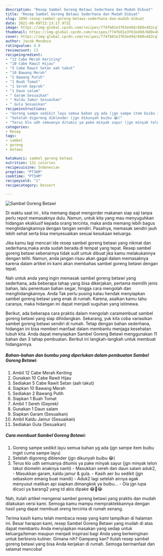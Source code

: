 ```yaml
---
description: "Resep Sambel Goreng Betawi Sederhana dan Mudah Dibuat"
title: "Resep Sambel Goreng Betawi Sederhana dan Mudah Dibuat"
slug: 1096-resep-sambel-goreng-betawi-sederhana-dan-mudah-dibuat
date: 2021-06-09T22:13:17.973Z
image: https://img-global.cpcdn.com/recipes/f74fb01e3f63e49d/680x482cq70/sambel-goreng-betawi-foto-resep-utama.jpg
thumbnail: https://img-global.cpcdn.com/recipes/f74fb01e3f63e49d/680x482cq70/sambel-goreng-betawi-foto-resep-utama.jpg
cover: https://img-global.cpcdn.com/recipes/f74fb01e3f63e49d/680x482cq70/sambel-goreng-betawi-foto-resep-utama.jpg
author: Jacob Mendoza
ratingvalue: 4.9
reviewcount: 13
recipeingredient:
- "12 Cabe Merah Keriting"
- "10 Cabe Rawit Hijau"
- "5 Cabe Rawit Setan aah takut"
- "10 Bawang Merah"
- "2 Bawang Putih"
- "1 Buah Tomat"
- "1 Sereh Geprek"
- "1 Daun salam"
- " Garam Sesuaikan"
- " Kaldu Jamur Sesuaikan"
- " Gula Sesuaikan"
recipeinstructions:
- "Goreng sampe sedikit layu semua bahan yg ada (jgn sampe item buibu inget cuma sampe layu)"
- "Setelah digoreng diblender (jgn dikunyah buibu 😂)"
- "Terus klo udh semuanya ditumis ya pake minyak sayur (jgn minyak telon takut diomelin anaknya nanti)  Masukkan sereh dan daun salam aduk2, Masukkan garam, kaldu jamur &amp; gula. Kasih aer bu sedikit (jgn sebaskom emang buat mandi) Aduk2 lagi setelah airnya agak menyusut matikan api siapkan dimangkok ya buibu... Oia jgn lupa dicuci ya barang2 yang td abis dipake 😂🤣😂"
categories:
- Resep
tags:
- sambel
- goreng
- betawi

katakunci: sambel goreng betawi 
nutrition: 131 calories
recipecuisine: Indonesian
preptime: "PT36M"
cooktime: "PT34M"
recipeyield: "1"
recipecategory: Dessert

---
```



![Sambel Goreng Betawi](https://img-global.cpcdn.com/recipes/f74fb01e3f63e49d/680x482cq70/sambel-goreng-betawi-foto-resep-utama.jpg)

Di waktu  saat ini , kita memang dapat mengorder makanan siap saji tanpa perlu repot memasaknya dulu. Namun, untuk kita yang mau menyuguhkan hidangan eksklusif kepada orang tercinta, maka anda memang lebih bagus menghidangkannya dengan tangan sendiri. Pasalnya, memasak sendiri jauh lebih sehat serta bisa menyesuaikan sesuai kesukaan keluarga.

Jika kamu lagi mencari ide resep sambel goreng betawi yang nikmat dan sederhana,maka anda sudah berada di tempat yang tepat. Resep sambel goreng betawi  sebenarnya tidak sulit untuk dibuat jika kamu melakukannya dengan teliti. Namun, anda jangan risau akan gagal dalam memasaknya 
karena dalam artikel ini kami akan membahas sambel goreng betawi dengan tepat.  



Nah untuk anda yang ingin memasak sambel goreng betawi yang sederhana, ada beberapa tahap yang bisa dikerjakan, pertama memilih jenis bahan, lalu penentuan bahan segar, hingga cara mengolah dan menghidangkannya. Anda Tak perlu pusing kalau hendak menyiapkan sambel goreng betawi yang enak di rumah. Karena, asalkan kamu  tahu caranya, maka hidangan ini dapat menjadi suguhan yang istimewa.

Berikut, ada beberapa cara praktis  dalam mengolah caramembuat sambel goreng betawi yang siap dihidangkan. Sekarang, yuk kita coba variasikan sambel goreng betawi sendiri di rumah. Tetap dengan bahan sederhana, hidangan ini bisa memberi manfaat dalam membantu menjaga kesehatan tubuh kita. Anda dapat menyiapkan Sambel Goreng Betawi menggunakan 11 bahan dan 3 tahap pembuatan. Berikut ini langkah-langkah untuk membuat hidangannya.

<!--inarticleads1-->

##### Bahan-bahan dan bumbu yang diperlukan dalam pembuatan Sambel Goreng Betawi:

1. Ambil 12 Cabe Merah Keriting
1. Gunakan 10 Cabe Rawit Hijau
1. Sediakan 5 Cabe Rawit Setan (aah takut)
1. Siapkan 10 Bawang Merah
1. Sediakan 2 Bawang Putih
1. Siapkan 1 Buah Tomat
1. Ambil 1 Sereh (Geprek)
1. Gunakan 1 Daun salam
1. Siapkan  Garam (Sesuaikan)
1. Ambil  Kaldu Jamur (Sesuaikan)
1. Sediakan  Gula (Sesuaikan)




<!--inarticleads2-->

##### Cara membuat Sambel Goreng Betawi:

1. Goreng sampe sedikit layu semua bahan yg ada (jgn sampe item buibu inget cuma sampe layu)
1. Setelah digoreng diblender (jgn dikunyah buibu 😂)
1. Terus klo udh semuanya ditumis ya pake minyak sayur (jgn minyak telon takut diomelin anaknya nanti)  - Masukkan sereh dan daun salam aduk2, - Masukkan garam, kaldu jamur &amp; gula. - Kasih aer bu sedikit (jgn sebaskom emang buat mandi) - Aduk2 lagi setelah airnya agak menyusut matikan api siapkan dimangkok ya buibu... - Oia jgn lupa dicuci ya barang2 yang td abis dipake 😂🤣😂




Nah, itulah artikel mengenai  sambel goreng betawi  yang praktis dan mudah dilakukan versi kami. Semoga kamu mampu mempraktekkannya dengan hasil yang dapat membuat oreng tercinta di rumah senang. 

Terima kasih kamu telah membaca resep yang kami tampilkan di halaman ini. Besar harapan kami, resep  Sambel Goreng Betawi yang mudah di atas dapat membantu Anda menyiapkan masakan yang sedap untuk keluarga/teman maupun menjadi inspirasi bagi Anda yang berkeinginan untuk berbisnis kuliner. Gimana nih? Gampang kan? Itulah resep sambel goreng betawi yang bisa Anda kerjakan di rumah. Semoga bermanfaat dan selamat mencoba!

